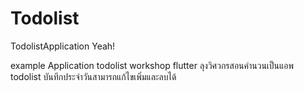# Todolist
TodolistApplication Yeah!

example Application todolist workshop flutter ลุงวิศวกรสอนคำนวนเป็นแอพ todolist บันทึกประจำวันสามารถแก้ไขเพิ่มและลบได้
